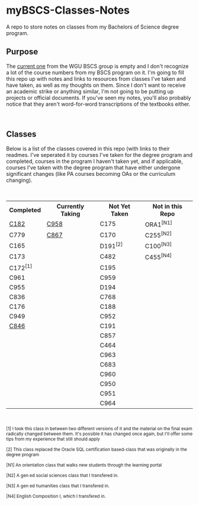 # myBSCS-Classes-Notes
A repo to store notes on classes from my Bachelors of Science degree program.

## Purpose
<p>The <a href="https://github.com/WGU-BSCS/bscs-classes">current one</a> from the WGU BSCS group is empty and I don't recognize a lot of the course numbers from my BSCS program on it. I'm going to fill this repo up with notes and links to resources from classes I've taken and have taken, as well as my thoughts on them. Since I don't want to receive an academic strike or anything similar, I'm not going to be putting up projects or official documents. If you've seen my notes, you'll also probably notice that they aren't word-for-word transcriptions of the textbooks either.</p>
<br />

## Classes
<p>Below is a list of the classes covered in this repo (with links to their readmes. I've seperated it by courses I've taken for the degree program and completed, courses in the program I haven't taken yet, and if applicable, courses I've taken with the degree program that have either undergone significant changes (like PA courses becoming OAs or the curriculum changing).</p>
<br />
<table>
  <tr>
    <th>Completed</th>
    <th>Currently Taking</th>
    <th>Not Yet Taken</th>
    <th>Not in this Repo</th>
  </tr>
  <tr>
    <td><a href="https://github.com/Krautpaddy/myBSCS-Classes-Notes/blob/main/C182.md">C182</a></td>
    <td><a href="https://github.com/Krautpaddy/myBSCS-Classes-Notes/blob/main/C958.md">C958</a></td>
      <td>C175</td>
       <td>ORA1<sup>[N1]</sup>
  </tr>
  <tr>
  <td>C779</td>
    <td><a href="https://github.com/Krautpaddy/myBSCS-Classes-Notes/blob/main/C867.md">C867</a></td>
       <td>C170</td>
       <td>C255<sup>[N2]</sup></td>
  </tr>
  <tr>
  <td>C165</td>
    <td></td>
    <td>D191<sup>[2]</sup></td>
      <td>C100<sup>[N3]</sup></td>
  </tr>
  <tr>
  <td>C173</td>
        <td></td>
    <td>C482</td>
  <td>C455<sup>[N4]</sup></td>
  </tr>
  <tr>
    <td>C172<sup>[1]</sup></td>
        <td></td>
  <td>C195</td>
        <td></td>
  </tr>
  <tr>
  <td>C961</td>
      <td></td>
      <td>C959</td>
      <td></td>
  </tr>
  <tr>
  <td>C955</td>
      <td></td>
      <td>D194</td>
      <td></td>
  </tr>
  <tr>
  <td>C836</td>
      <td></td>
  <td>C768</td>
      <td></td>
  </tr>
  <tr>
  <td>C176</td>
      <td></td>
  <td>C188</td>
      <td></td>
  </tr>
  <tr>
  <td>C949</td>
      <td></td>
  <td>C952</td>
      <td></td>
  </tr>
  <tr>
  <td><a href="">C846</a></td>
      <td></td>
  <td>C191</td>
      <td></td>
  </tr>
    <tr>
      <td></td>
      <td></td>
  <td>C857</td>
      <td></td>
  </tr>
      <tr>
      <td></td>
      <td></td>
  <td>C464</td>
      <td></td>
  </tr>
      <tr>
      <td></td>
      <td></td>
  <td>C963</td>
      <td></td>
  </tr>
      <tr>
      <td></td>
      <td></td>
  <td>C683</td>
      <td></td>
  </tr>
      <tr>
      <td></td>
      <td></td>
  <td>C960</td>
      <td></td>
  </tr>
      <tr>
      <td></td>
      <td></td>
  <td>C950</td>
      <td></td>
  </tr>
      <tr>
      <td></td>
      <td></td>
  <td>C951</td>
      <td></td>
  </tr>
      <tr>
      <td></td>
      <td></td>
  <td>C964</td>
      <td></td>
  </tr>
</table>
  <br />
 <p><sub>[1] I took this class in between two different versions of it and the material on the final exam radically changed between them. It's possible it has changed once again, but I'll offer some tips from my experience that still should apply</sub></p>
 <p><sub>[2] This class replaced the Oracle SQL certification based-class that was originally in the degree program</sub></p>
  <p><sub>[N1] An orientation class that walks new students through the learning portal</sub></p>
  <p><sub>[N2] A gen ed social sciences class that I transfered in.</sub></p>
  <p><sub>[N3] A gen ed humanities class that I transfered in.</sub></p>
  <p><sub>[N4] English Composition I, which I transfered in.</sub></p>
  <br />
 
